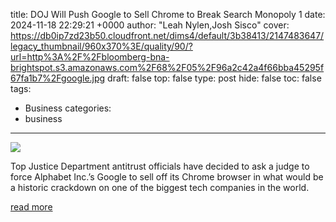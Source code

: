 title: DOJ Will Push Google to Sell Chrome to Break Search Monopoly 1
date: 2024-11-18 22:29:21 +0000
author: "Leah Nylen,Josh Sisco"
cover: https://db0ip7zd23b50.cloudfront.net/dims4/default/3b38413/2147483647/legacy_thumbnail/960x370%3E/quality/90/?url=http%3A%2F%2Fbloomberg-bna-brightspot.s3.amazonaws.com%2F68%2F05%2F96a2c42a4f66bba45295f67fa1b7%2Fgoogle.jpg
draft: false
top: false
type: post
hide: false
toc: false
tags:
  - Business
categories:
  - business
---

![](https://db0ip7zd23b50.cloudfront.net/dims4/default/3b38413/2147483647/legacy_thumbnail/960x370%3E/quality/90/?url=http%3A%2F%2Fbloomberg-bna-brightspot.s3.amazonaws.com%2F68%2F05%2F96a2c42a4f66bba45295f67fa1b7%2Fgoogle.jpg)

Top Justice Department antitrust officials have decided to ask a judge to force Alphabet Inc.’s Google to sell off its Chrome browser in what would be a historic crackdown on one of the biggest tech companies in the world.

[read more](https://news.bloomberglaw.com/us-law-week/doj-will-push-google-to-sell-off-chrome-to-break-search-monopoly)
